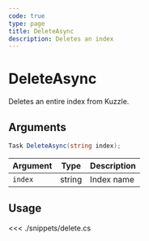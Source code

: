 ```yaml
---
code: true
type: page
title: DeleteAsync
description: Deletes an index
---
```


# DeleteAsync

Deletes an entire index from Kuzzle.

## Arguments

```cs
Task DeleteAsync(string index);
```

| Argument  | Type                       | Description       |
| --------- | -------------------------- | ----------------- |
| `index`   | string                     | Index name        |

## Usage

<<< ./snippets/delete.cs
